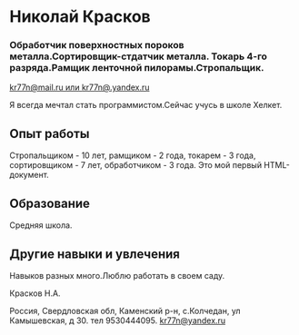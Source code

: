 <!DOKTYPE html>
<html>
<head>
  <meta charset ="UTF-8">
  <title>
  Красков Н.А.- мое резюме.
  </title>
  <link rel="stylesheet" type="text/css" href="./style.css">
</head>
<body>
  <div id="header">
<h1>
   Николай Красков
 </h1>
 <h3>
      Обработчик поверхностных пороков металла.Сортировщик-стдатчик металла.
      Токарь 4-го разряда.Рамщик ленточной пилорамы.Стропальщик.
    </h3>
    <p>
      <a href="mailtu: kr77n@mail.ru"> kr77n@mail.ru  или  </a>
      <a href="mailtu: kr77n@yandex.ru"> kr77n@.yandex.ru</a>
    </p>
  </div>
  <div id="main">
  <p> Я всегда мечтал стать программистом.Сейчас учусь в школе Хелкет.</p>
  <h2> Опыт работы </h2>
  <p> Стропальщиком - 10 лет, рамщиком - 2 года, токарем - 3 года,
       сортировщиком - 7 лет, обработчиком - 3 года.
       Это мой первый HTML-документ.
     </p>
     <h2>Образование</h2>
     <p>Средняя школа.</h2>
       <h2>Другие навыки и увлечения</h2>
       <p>Навыков разных много.Люблю работать в своем саду.</p>
     </div>
     <div id="footer"
     <p>Красков Н.А.</p>
     <p>Россия, Свердловская обл, Каменский р-н, с.Колчедан, ул Камышевская, д 30. тел 9530444095.
       <a href="mailtu: kr77n@yandex.ru">kr77n@yandex.ru</a>
     </p>
</div>
</body>
</html>

